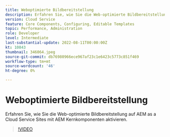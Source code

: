 ```yaml
---
title: Weboptimierte Bildbereitstellung
description: Erfahren Sie, wie Sie die Web-optimierte Bildbereitstellung auf AEM as a Cloud Service Sites mit AEM Kernkomponenten aktivieren.
version: Cloud Service
feature: Core Components, Configuring, Editable Templates
topic: Performance, Administration
role: Developer
level: Intermediate
last-substantial-update: 2022-08-11T00:00:00Z
kt: 10843
thumbnail: 346064.jpeg
source-git-commit: db76980966ece967af23c1e6423c5773c851f469
workflow-type: tm+mt
source-wordcount: '46'
ht-degree: 0%

---
```



# Weboptimierte Bildbereitstellung

Erfahren Sie, wie Sie die Web-optimierte Bildbereitstellung auf AEM as a Cloud Service Sites mit AEM Kernkomponenten aktivieren.

>[!VIDEO](https://video.tv.adobe.com/v/346064/?quality=12&learn=on)
